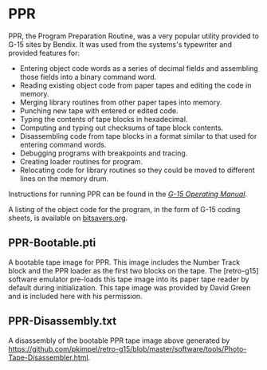# PPR

PPR, the Program Preparation Routine, was a very popular utility provided to G-15 sites by Bendix. It was used from the systems's typewriter and provided features for:

  * Entering object code words as a series of decimal fields and
  assembling those fields into a binary command word.
  * Reading existing object code from paper tapes and editing the code
  in memory.
  * Merging library routines from other paper tapes into memory.
  * Punching new tape with entered or edited code.
  * Typing the contents of tape blocks in hexadecimal.
  * Computing and typing out checksums of tape block contents.
  * Disassembling code from tape blocks in a format similar to that used
  for entering command words.
  * Debugging programs with breakpoints and tracing.
  * Creating loader routines for program.
  * Relocating code for library routines so they could be moved to
  different lines on the memory drum.

Instructions for running PPR can be found in the _[G-15 Operating Manual](http://bitsavers.org/pdf/bendix/g-15/G15_Operating_Man_Jul59.pdf)_.

A listing of the object code for the program, in the form of G-15 coding sheets, is available on [bitsavers.org](http://bitsavers.org/pdf/bendix/g-15/G15_Program_Prep_Rtn_Apr59.pdf).

## PPR-Bootable.pti

A bootable tape image for PPR. This image includes the Number Track block and the PPR loader as the first two blocks on the tape. The [retro-g15] software emulator pre-loads this tape image into its paper tape reader by default during initialization. This tape image was provided by David Green and is included here with his permission.

## PPR-Disassembly.txt

A disassembly of the bootable PPR tape image above generated by https://github.com/pkimpel/retro-g15/blob/master/software/tools/Photo-Tape-Disassembler.html.
